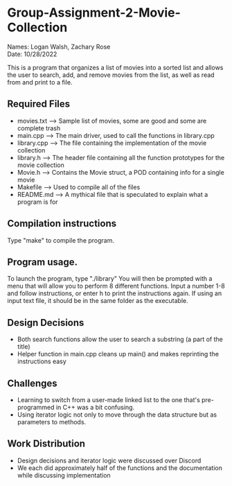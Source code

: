 # Group-Assignment-2-Movie-Collection
Names: Logan Walsh, Zachary Rose  
Date: 10/28/2022

This is a program that organizes a list of movies into a sorted list and allows the user to search, add, and remove movies from the list, as well as read from and print to a file.

## Required Files
* movies.txt --> Sample list of movies, some are good and some are complete trash
* main.cpp --> The main driver, used to call the functions in library.cpp
* library.cpp --> The file containing the implementation of the movie collection
* library.h --> The header file containing all the function prototypes for the movie collection
* Movie.h --> Contains the Movie struct, a POD containing info for a single movie
* Makefile --> Used to compile all of the files
* README.md --> A mythical file that is speculated to explain what a program is for

## Compilation instructions

Type "make" to compile the program. 

## Program usage.

To launch the program, type "./library" You will then be prompted with a menu that will allow you to perform 8 different functions. Input a number 1-8 and follow instructions, or enter h to print the instructions again. If using an input text file, it should be in the same folder as the executable. 

## Design Decisions

* Both search functions allow the user to search a substring (a part of the title)
* Helper function in main.cpp cleans up main() and makes reprinting the instructions easy

## Challenges 

* Learning to switch from a user-made linked list to the one that's pre-programmed in C++ was a bit confusing. 
* Using iterator logic not only to move through the data structure but as parameters to methods.

## Work Distribution

* Design decisions and iterator logic were discussed over Discord
* We each did approximately half of the functions and the documentation while discussing implementation 
